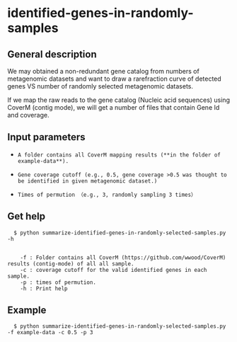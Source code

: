 # identified-genes-in-randomly-samples
## General description 
We may obtained a non-redundant gene catalog from numbers of metagenomic datasets and want to draw a rarefraction curve of detected genes VS number of randomly selected metagenomic datasets.  

If we map the raw reads to the gene catalog (Nucleic acid sequences) using CoverM (contig mode), we will get a number of files that contain Gene Id and coverage.

## Input parameters
- `A folder contains all CoverM mapping results (**in the folder of example-data**).`  

- `Gene coverage cutoff (e.g., 0.5, gene coverage >0.5 was thought to be identified in given metagenomic dataset.)`

- `Times of permution （e.g., 3, randomly sampling 3 times）`

## Get help
```
  $ python summarize-identified-genes-in-randomly-selected-samples.py -h  
  
  
    -f : Folder contains all CoverM (https://github.com/wwood/CoverM) results (contig-mode) of all all sample.  
    -c : coverage cutoff for the valid identified genes in each sample.  
    -p : times of permution.  
    -h : Print help
```
## Example

```
  $ python summarize-identified-genes-in-randomly-selected-samples.py -f example-data -c 0.5 -p 3
```

